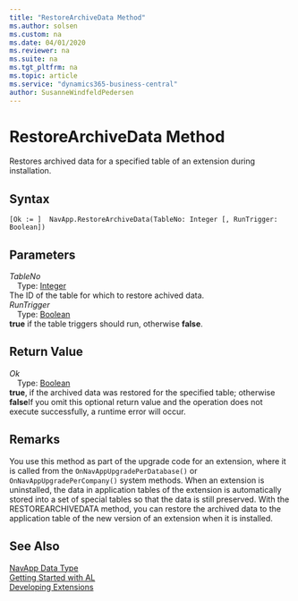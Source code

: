 ```yaml
---
title: "RestoreArchiveData Method"
ms.author: solsen
ms.custom: na
ms.date: 04/01/2020
ms.reviewer: na
ms.suite: na
ms.tgt_pltfrm: na
ms.topic: article
ms.service: "dynamics365-business-central"
author: SusanneWindfeldPedersen
---
```

[//]: # (START>DO_NOT_EDIT)
[//]: # (IMPORTANT:Do not edit any of the content between here and the END>DO_NOT_EDIT.)
[//]: # (Any modifications should be made in the .xml files in the ModernDev repo.)
# RestoreArchiveData Method
Restores archived data for a specified table of an extension during installation.


## Syntax
```
[Ok := ]  NavApp.RestoreArchiveData(TableNo: Integer [, RunTrigger: Boolean])
```
## Parameters
*TableNo*  
&emsp;Type: [Integer](../integer/integer-data-type.md)  
The ID of the table for which to restore achived data.  
*RunTrigger*  
&emsp;Type: [Boolean](../boolean/boolean-data-type.md)  
**true** if the table triggers should run, otherwise **false**.  


## Return Value
*Ok*  
&emsp;Type: [Boolean](../boolean/boolean-data-type.md)  
**true**, if the archived data was restored for the specified table; otherwise **false**If you omit this optional return value and the operation does not execute successfully, a runtime error will occur.    


[//]: # (IMPORTANT: END>DO_NOT_EDIT)

## Remarks
You use this method as part of the upgrade code for an extension, where it is called from the `OnNavAppUpgradePerDatabase()` or `OnNavAppUpgradePerCompany()` system methods. When an extension is uninstalled, the data in application tables of the extension is automatically stored into a set of special tables so that the data is still preserved. With the RESTOREARCHIVEDATA method, you can restore the archived data to the application table of the new version of an extension when it is installed. 

## See Also
[NavApp Data Type](navapp-data-type.md)  
[Getting Started with AL](../../devenv-get-started.md)  
[Developing Extensions](../../devenv-dev-overview.md)